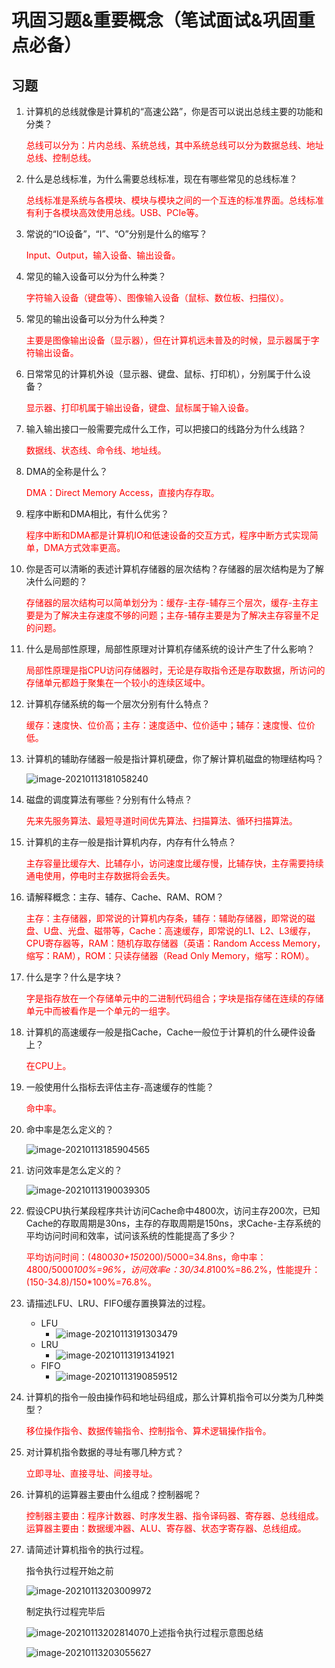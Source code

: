 # 巩固习题&重要概念（笔试面试&巩固重点必备）

## 习题

1. 计算机的总线就像是计算机的“高速公路”，你是否可以说出总线主要的功能和分类？

   <font color=#FF0000>总线可以分为：片内总线、系统总线，其中系统总线可以分为数据总线、地址总线、控制总线。</font>

2. 什么是总线标准，为什么需要总线标准，现在有哪些常见的总线标准？

   <font color=#FF0000>总线标准是系统与各模块、模块与模块之间的一个互连的标准界面。总线标准有利于各模块高效使用总线。USB、PCIe等。</font>

3. 常说的“IO设备”，“I”、“O”分别是什么的缩写？

   <font color=#FF0000>Input、Output，输入设备、输出设备。</font>

4. 常见的输入设备可以分为什么种类？

   <font color=#FF0000>字符输入设备（键盘等）、图像输入设备（鼠标、数位板、扫描仪）。</font>

5. 常见的输出设备可以分为什么种类？

   <font color=#FF0000>主要是图像输出设备（显示器），但在计算机远未普及的时候，显示器属于字符输出设备。</font>

6. 日常常见的计算机外设（显示器、键盘、鼠标、打印机），分别属于什么设备？

   <font color=#FF0000>显示器、打印机属于输出设备，键盘、鼠标属于输入设备。</font>

7. 输入输出接口一般需要完成什么工作，可以把接口的线路分为什么线路？

   <font color=#FF0000>数据线、状态线、命令线、地址线。</font>

8. DMA的全称是什么？

   <font color=#FF0000>DMA：Direct Memory Access，直接内存存取。</font>

9. 程序中断和DMA相比，有什么优劣？

   <font color=#FF0000>程序中断和DMA都是计算机IO和低速设备的交互方式，程序中断方式实现简单，DMA方式效率更高。</font>

10. 你是否可以清晰的表述计算机存储器的层次结构？存储器的层次结构是为了解决什么问题的？

    <font color=#FF0000>存储器的层次结构可以简单划分为：缓存-主存-辅存三个层次，缓存-主存主要是为了解决主存速度不够的问题；主存-辅存主要是为了解决主存容量不足的问题。</font>

11. 什么是局部性原理，局部性原理对计算机存储系统的设计产生了什么影响？

    <font color=#FF0000>局部性原理是指CPU访问存储器时，无论是存取指令还是存取数据，所访问的存储单元都趋于聚集在一个较小的连续区域中。</font>

12. 计算机存储系统的每一个层次分别有什么特点？

    <font color=#FF0000>缓存：速度快、位价高；主存：速度适中、位价适中；辅存：速度慢、位价低。</font>

13. 计算机的辅助存储器一般是指计算机硬盘，你了解计算机磁盘的物理结构吗？

    ![image-20210113181058240](18计算机组成原理之组成篇知识总结.assets/image-20210113181058240.png)

14. 磁盘的调度算法有哪些？分别有什么特点？

    <font color=#FF0000>先来先服务算法、最短寻道时间优先算法、扫描算法、循环扫描算法。</font>

15. 计算机的主存一般是指计算机内存，内存有什么特点？

    <font color=#FF0000>主存容量比缓存大、比辅存小，访问速度比缓存慢，比辅存快，主存需要持续通电使用，停电时主存数据将会丢失。</font>

16. 请解释概念：主存、辅存、Cache、RAM、ROM？

    <font color=#FF0000>主存：主存储器，即常说的计算机内存条，辅存：辅助存储器，即常说的磁盘、U盘、光盘、磁带等，Cache：高速缓存，即常说的L1、L2、L3缓存，CPU寄存器等，RAM：随机存取存储器（英语：Random Access Memory，缩写：RAM），ROM：只读存储器（Read Only Memory，缩写：ROM）。</font>

17. 什么是字？什么是字块？

    <font color=#FF0000>字是指存放在一个存储单元中的二进制代码组合；字块是指存储在连续的存储单元中而被看作是一个单元的一组字。</font>

18. 计算机的高速缓存一般是指Cache，Cache一般位于计算机的什么硬件设备上？

    <font color=#FF0000>在CPU上。</font>

19. 一般使用什么指标去评估主存-高速缓存的性能？

    <font color=#FF0000>命中率。</font>

20. 命中率是怎么定义的？

    ![image-20210113185904565](18计算机组成原理之组成篇知识总结.assets/image-20210113185904565.png)

21. 访问效率是怎么定义的？

    ![image-20210113190039305](18计算机组成原理之组成篇知识总结.assets/image-20210113190039305.png)

22. 假设CPU执行某段程序共计访问Cache命中4800次，访问主存200次，已知Cache的存取周期是30ns，主存的存取周期是150ns，求Cache-主存系统的平均访问时间和效率，试问该系统的性能提高了多少？

    <font color=#FF0000>平均访问时间：(4800*30+150*200)/5000=34.8ns，命中率：4800/5000*100%=96%，访问效率e：30/34.8*100%=86.2%，性能提升：(150-34.8)/150*100%=76.8%。</font>

23. 请描述LFU、LRU、FIFO缓存置换算法的过程。

    * LFU
      * ![image-20210113191303479](18计算机组成原理之组成篇知识总结.assets/image-20210113191303479.png)
    * LRU
      * ![image-20210113191341921](18计算机组成原理之组成篇知识总结.assets/image-20210113191341921.png)
    * FIFO
      * ![image-20210113190859512](18计算机组成原理之组成篇知识总结.assets/image-20210113190859512.png)

24. 计算机的指令一般由操作码和地址码组成，那么计算机指令可以分类为几种类型？

    <font color=#FF0000>移位操作指令、数据传输指令、控制指令、算术逻辑操作指令。</font>

25. 对计算机指令数据的寻址有哪几种方式？

    <font color=#FF0000>立即寻址、直接寻址、间接寻址。</font>

26. 计算机的运算器主要由什么组成？控制器呢？

    <font color=#FF0000>控制器主要由：程序计数器、时序发生器、指令译码器、寄存器、总线组成。运算器主要由：数据缓冲器、ALU、寄存器、状态字寄存器、总线组成。</font>

27. 请简述计算机指令的执行过程。

    指令执行过程开始之前

    ![image-20210113203009972](18计算机组成原理之组成篇知识总结.assets/image-20210113203009972.png)

    制定执行过程完毕后

    ![image-20210113202814070](18计算机组成原理之组成篇知识总结.assets/image-20210113202814070.png)上述指令执行过程示意图总结

    ![image-20210113203055627](18计算机组成原理之组成篇知识总结.assets/image-20210113203055627.png)